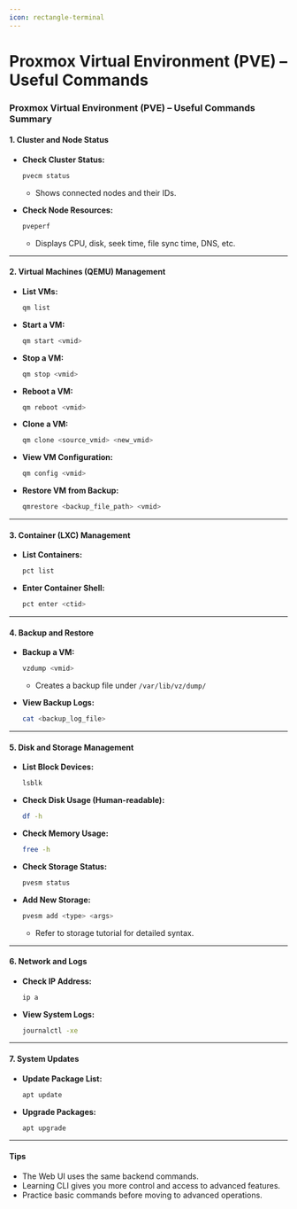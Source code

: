 ```yaml
---
icon: rectangle-terminal
---
```


# Proxmox Virtual Environment (PVE) – Useful Commands

### **Proxmox Virtual Environment (PVE) – Useful Commands Summary**

#### **1. Cluster and Node Status**

*   **Check Cluster Status:**

    ```bash
    pvecm status
    ```

    * Shows connected nodes and their IDs.
*   **Check Node Resources:**

    ```bash
    pveperf
    ```

    * Displays CPU, disk, seek time, file sync time, DNS, etc.

***

#### **2. Virtual Machines (QEMU) Management**

*   **List VMs:**

    ```bash
    qm list
    ```
*   **Start a VM:**

    ```bash
    qm start <vmid>
    ```
*   **Stop a VM:**

    ```bash
    qm stop <vmid>
    ```
*   **Reboot a VM:**

    ```bash
    qm reboot <vmid>
    ```
*   **Clone a VM:**

    ```bash
    qm clone <source_vmid> <new_vmid>
    ```
*   **View VM Configuration:**

    ```bash
    qm config <vmid>
    ```
*   **Restore VM from Backup:**

    ```bash
    qmrestore <backup_file_path> <vmid>
    ```

***

#### **3. Container (LXC) Management**

*   **List Containers:**

    ```bash
    pct list
    ```
*   **Enter Container Shell:**

    ```bash
    pct enter <ctid>
    ```

***

#### **4. Backup and Restore**

*   **Backup a VM:**

    ```bash
    vzdump <vmid>
    ```

    * Creates a backup file under `/var/lib/vz/dump/`
*   **View Backup Logs:**

    ```bash
    cat <backup_log_file>
    ```

***

#### **5. Disk and Storage Management**

*   **List Block Devices:**

    ```bash
    lsblk
    ```
*   **Check Disk Usage (Human-readable):**

    ```bash
    df -h
    ```
*   **Check Memory Usage:**

    ```bash
    free -h
    ```
*   **Check Storage Status:**

    ```bash
    pvesm status
    ```
*   **Add New Storage:**

    ```bash
    pvesm add <type> <args>
    ```

    * Refer to storage tutorial for detailed syntax.

***

#### **6. Network and Logs**

*   **Check IP Address:**

    ```bash
    ip a
    ```
*   **View System Logs:**

    ```bash
    journalctl -xe
    ```

***

#### **7. System Updates**

*   **Update Package List:**

    ```bash
    apt update
    ```
*   **Upgrade Packages:**

    ```bash
    apt upgrade
    ```

***

#### **Tips**

* The Web UI uses the same backend commands.
* Learning CLI gives you more control and access to advanced features.
* Practice basic commands before moving to advanced operations.
